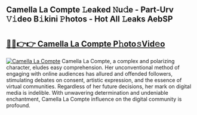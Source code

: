 ## Camella La Compte 𝙻eaked 𝙽u𝚍e - Part-Urv 𝚅𝚒deo B𝚒kini 𝙿hotos - Hot All 𝙻eaks AebSP

# <h2><a href="http://ld29xx.urlbe.top/?page=Camella+La+Compte">🔗🔗👉👉 Camella La Compte P𝚑oto𝚜Vid𝚎o</a></h2>

[![Camella La Compte](https://i.imgur.com/eBuTRDB.gif)](http://ld29xx.urlbe.top/?page=Camella+La+Compte)
Camella La Compte, a complex and polarizing character, eludes easy comprehension. Her unconventional method of engaging with online audiences has allured and offended followers, stimulating debates on consent, artistic expression, and the essence of virtual communities. Regardless of her future decisions, her mark on digital media is indelible. With unwavering determination and undeniable enchantment, Camella La Compte influence on the digital community is profound.
